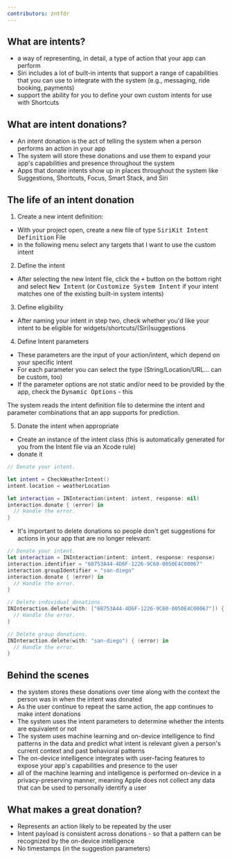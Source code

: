 ```yaml
---
contributors: zntfdr
---
```


## What are intents?

- a way of representing, in detail, a type of action that your app can perform
- Siri includes a lot of built-in intents that support a range of capabilities that you can use to integrate with the system (e.g., messaging, ride booking, payments)
- support the ability for you to define your own custom intents for use with Shortcuts

## What are intent donations?

- An intent donation is the act of telling the system when a person performs an action in your app
- The system will store these donations and use them to expand your app's capabilities and presence throughout the system
- Apps that donate intents show up in places throughout the system like Suggestions, Shortcuts, Focus, Smart Stack, and Siri

## The life of an intent donation

1. Create a new intent definition:

  - With your project open, create a new file of type <kbd>SiriKit Intent Definition</kbd> File
  - in the following menu select any targets that I want to use the custom intent

2. Define the intent
  - After selecting the new Intent file, click the <kbd>+</kbd> button on the bottom right and select <kbd>New Intent</kbd> (or <kbd>Customize System Intent</kbd> if your intent matches one of the existing built-in system intents)

3. Define eligibility
  - After naming your intent in step two, check whether you'd like your intent to be eligible for widgets/shortcuts/(Siri)suggestions

4. Define Intent parameters
  - These parameters are the input of your action/intent, which depend on your specific intent
  - For each parameter you can select the type (String/Location/URL... can be custom, too)
  - If the parameter options are not static and/or need to be provided by the app, check the <kbd>Dynamic Options</kbd> - this 

The system reads the intent definition file to determine the intent and parameter combinations that an app supports for prediction.

5. Donate the intent when appropriate
  - Create an instance of the intent class (this is automatically generated for you from the Intent file via an Xcode rule)
  - donate it

```swift
// Donate your intent.

let intent = CheckWeatherIntent()
intent.location = weatherLocation

let interaction = INInteraction(intent: intent, response: nil)
interaction.donate { (error) in
  // Handle the error.
}
```

- It's important to delete donations so people don't get suggestions for actions in your app that are no longer relevant:

```swift
// Donate your intent.
let interaction = INInteraction(intent: intent, response: response)
interaction.identifier = "68753A44-4D6F-1226-9C60-0050E4C00067"
interaction.groupIdentifier = "san-diego"
interaction.donate { (error) in
  // Handle the error.
}

// Delete individual donations.
INInteraction.delete(with: ["68753A44-4D6F-1226-9C60-0050E4C00067"]) { (error) in
  // Handle the error.
}

// Delete group donations.
INInteraction.delete(with: "san-diego") { (error) in
  // Handle the error.
}
```

## Behind the scenes

- the system stores these donations over time along with the context the person was in when the intent was donated
- As the user continue to repeat the same action, the app continues to make intent donations
- The system uses the intent parameters to determine whether the intents are equivalent or not
- The system uses machine learning and on-device intelligence to find patterns in the data and predict what intent is relevant given a person's current context and past behavioral patterns
- The on-device intelligence integrates with user-facing features to expose your app's capabilities and presence to the user
- all of the machine learning and intelligence is performed on-device in a privacy-preserving manner, meaning Apple does not collect any data that can be used to personally identify a user

## What makes a great donation?

- Represents an action likely to be repeated by the user
- Intent payload is consistent across donations - so that a pattern can be recognized by the on-device intelligence 
- No timestamps (in the suggestion parameters)